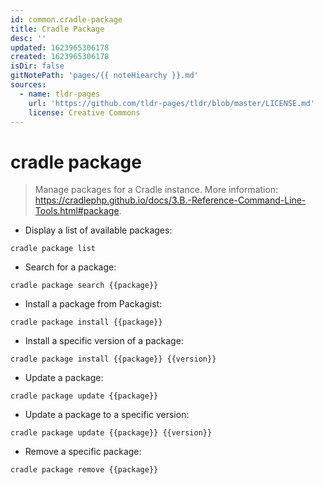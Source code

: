 ```yaml
---
id: common.cradle-package
title: Cradle Package
desc: ''
updated: 1623965306178
created: 1623965306178
isDir: false
gitNotePath: 'pages/{{ noteHiearchy }}.md'
sources:
  - name: tldr-pages
    url: 'https://github.com/tldr-pages/tldr/blob/master/LICENSE.md'
    license: Creative Commons
---
```

# cradle package

> Manage packages for a Cradle instance.
> More information: <https://cradlephp.github.io/docs/3.B.-Reference-Command-Line-Tools.html#package>.

- Display a list of available packages:

`cradle package list`

- Search for a package:

`cradle package search {{package}}`

- Install a package from Packagist:

`cradle package install {{package}}`

- Install a specific version of a package:

`cradle package install {{package}} {{version}}`

- Update a package:

`cradle package update {{package}}`

- Update a package to a specific version:

`cradle package update {{package}} {{version}}`

- Remove a specific package:

`cradle package remove {{package}}`

